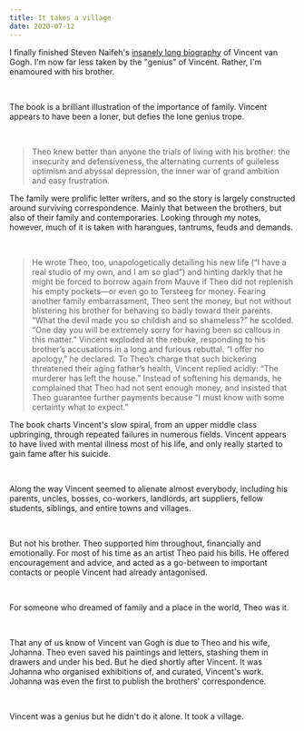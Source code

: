 ```yaml
---
title: It takes a village
date: 2020-07-12
---
```


<p>I finally finished Steven Naifeh's <a href="https://www.worldcat.org/title/vincent-van-gogh/oclc/801606169&amp;referer=brief_results">insanely long biography</a> of Vincent van Gogh. I'm now far less taken by the "genius" of Vincent. Rather, I'm enamoured with his brother.</p><br><p>The book is a brilliant illustration of the importance of family. Vincent appears to have been a loner, but defies the lone genius trope.</p><br><blockquote>Theo knew better than anyone the trials of living with his brother: the insecurity and defensiveness, the alternating currents of guileless optimism and abyssal depression, the inner war of grand ambition and easy frustration.</blockquote><p>The family were prolific letter writers, and so the story is largely constructed around surviving correspondence. Mainly that between the brothers, but also of their family and contemporaries. Looking through my notes, however, much of it is taken with harangues, tantrums, feuds and demands.</p><br><blockquote>He wrote Theo, too, unapologetically detailing his new life (“I have a real studio of my own, and I am so glad”) and hinting darkly that he might be forced to borrow again from Mauve if Theo did not replenish his empty pockets—or even go to Tersteeg for money. Fearing another family embarrassment, Theo sent the money, but not without blistering his brother for behaving so badly toward their parents. “What the devil made you so childish and so shameless?” he scolded. “One day you will be extremely sorry for having been so callous in this matter.” Vincent exploded at the rebuke, responding to his brother’s accusations in a long and furious rebuttal. “I offer no apology,” he declared. To Theo’s charge that such bickering threatened their aging father’s health, Vincent replied acidly: “The murderer has left the house.” Instead of softening his demands, he complained that Theo had not sent enough money, and insisted that Theo guarantee further payments because “I must know with some certainty what to expect.”</blockquote><p>The book charts Vincent's slow spiral, from an upper middle class upbringing, through repeated failures in numerous fields. Vincent appears to have lived with mental illness most of his life, and only really started to gain fame after his suicide.</p><br><p>Along the way Vincent seemed to alienate almost everybody, including his parents, uncles, bosses, co-workers, landlords, art suppliers, fellow students, siblings, and entire towns and villages.</p><br><p>But not his brother. Theo supported him throughout, financially and emotionally. For most of his time as an artist Theo paid his bills. He offered encouragement and advice, and acted as a go-between to important contacts or people Vincent had already antagonised.</p><br><p>For someone who dreamed of family and a place in the world, Theo was it.</p><br><p>That any of us know of Vincent van Gogh is due to Theo and his wife, Johanna. Theo even saved his paintings and letters, stashing them in drawers and under his bed. But he died shortly after Vincent. It was Johanna who organised exhibitions of, and curated, Vincent's work. Johanna was even the first to publish the brothers' correspondence.</p><br><p>Vincent was a genius but he didn't do it alone. It took a village.</p><br>